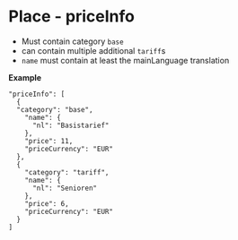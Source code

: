 ---
---

# Place - priceInfo

* Must contain category `base`
* can contain multiple additional `tariff`s
* `name` must contain at least the mainLanguage translation

**Example**

```
"priceInfo": [
  {
  "category": "base",
    "name": {
      "nl": "Basistarief"
    },
    "price": 11,
    "priceCurrency": "EUR"
  },
  {
    "category": "tariff",
    "name": {
      "nl": "Senioren"
    },
    "price": 6,
    "priceCurrency": "EUR"
  }
]
```
